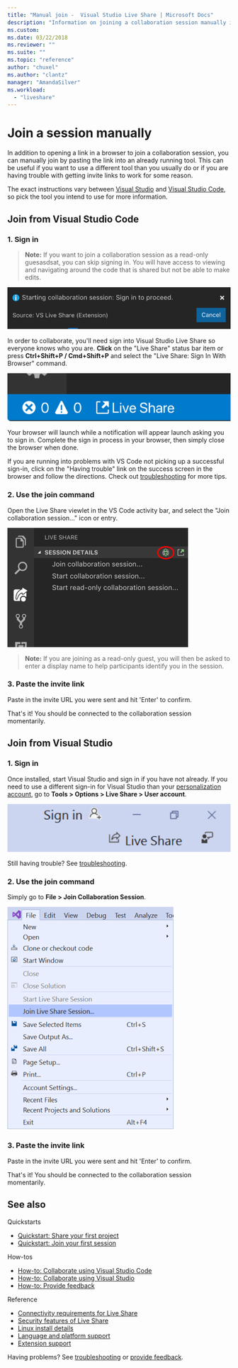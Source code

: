 ```yaml
---
title: "Manual join -  Visual Studio Live Share | Microsoft Docs"
description: "Information on joining a collaboration session manually in Visual Studio Live share."
ms.custom:
ms.date: 03/22/2018
ms.reviewer: ""
ms.suite: ""
ms.topic: "reference"
author: "chuxel"
ms.author: "clantz"
manager: "AmandaSilver"
ms.workload: 
  - "liveshare"
---
```

# Join a session manually

In addition to opening a link in a browser to join a collaboration session, you can manually join by pasting the link into an already running tool. This can be useful if you want to use a different tool than you usually do or if you are having trouble with getting invite links to work for some reason.

The exact instructions vary between [Visual Studio](#join-from-visual-studio) and [Visual Studio Code](#join-from-visual-studio-code), so pick the tool you intend to use for more information.

## Join from Visual Studio Code

### 1. Sign in

>**Note:** If you want to join a collaboration session as a read-only guesasdsat, you can skip signing in. You will have access to viewing and navigating around the code that is shared but not be able to make edits.

![Toast notification asking to sign in using a web browser](../media/vscode-sign-in-toast.png)

In order to collaborate, you'll need sign into Visual Studio Live Share so everyone knows who you are. **Click** on the "Live Share" status bar item or press **Ctrl+Shift+P / Cmd+Shift+P** and select the "Live Share: Sign In With Browser" command.

![VS Code sign in button](../media/vscode-sign-in-button.png)

Your browser will launch while a notification will appear launch asking you to sign in. Complete the sign in process in your browser, then simply close the browser when done.

If you are running into problems with VS Code not picking up a successful sign-in, click on the "Having trouble" link on the success screen in the browser and follow the directions. Check out [troubleshooting](../troubleshooting.md#sign-in) for more tips.

### 2. Use the join command

Open the Live Share viewlet in the VS Code activity bar, and select the "Join collaboration session..." icon or entry.

![Join viewlet icon](../media/vscode-join-viewlet.png)

>**Note:** If you are joining as a read-only guest, you will then be asked to enter a display name to help participants identify you in the session.

### 3. Paste the invite link

Paste in the invite URL you were sent and hit 'Enter' to confirm.

That's it! You should be connected to the collaboration session momentarily.

## Join from Visual Studio

### 1. Sign in

Once installed, start Visual Studio and sign in if you have not already. If you need to use a different sign-in for Visual Studio than your [personalization account](https://docs.microsoft.com/en-us/visualstudio/ide/signing-in-to-visual-studio), go to **Tools &gt; Options &gt; Live Share &gt; User account**.

![VS sign in](../media/vs-sign-in-button.png)

Still having trouble? See [troubleshooting](../troubleshooting.md#sign-in).

### 2. Use the join command

Simply go to **File > Join Collaboration Session**.

![VS Join menu](../media/vs-join.png)

### 3. Paste the invite link

Paste in the invite URL you were sent and hit 'Enter' to confirm.

That's it! You should be connected to the collaboration session momentarily.

## See also

Quickstarts

- [Quickstart: Share your first project](../quickstart/share.md)
- [Quickstart: Join your first session](../quickstart/join.md)

How-tos

- [How-to: Collaborate using Visual Studio Code](../how-to-guides/vscode.md)
- [How-to: Collaborate using Visual Studio](../how-to-guides/vs.md)
- [How-to: Provide feedback](../support.md)

Reference

- [Connectivity requirements for Live Share](connectivity.md)
- [Security features of Live Share](security.md)
- [Linux install details](linux.md)
- [Language and platform support](platform-support.md)
- [Extension support](extensions.md)

Having problems? See [troubleshooting](../troubleshooting.md) or [provide feedback](../support.md).
